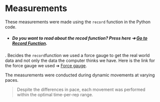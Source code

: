 # Measurements

These measurements were made using the `record` function in the Python code. 
+ ##### Do you want to read about the recod function? Press here ➔ [Go to Record Function](https://github.com/HugoPersson01/POWER-CABLE/tree/main/Machine/Software/howto/README.md).
. Becides the `record`function we used a force gauge to get the real world data and not only the data the computer thinks we have. Here is the link for the force gauge we used ➔ [Force gauge](https://docs.rs-online.com/ebc3/A700000007226729.pdf).
 
The measurements were conducted during dynamic movements at varying paces.
> Despite the differences in pace, each movement was performed within the optimal time-per-rep range.
